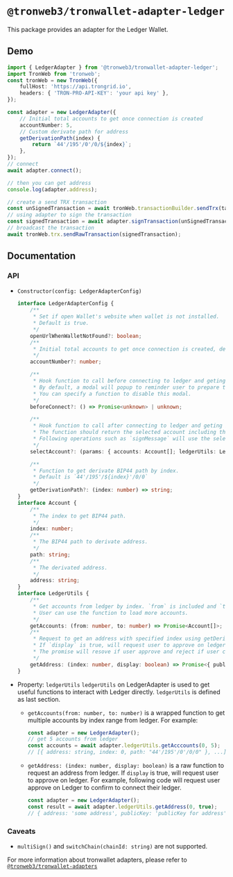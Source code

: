 # `@tronweb3/tronwallet-adapter-ledger`

This package provides an adapter for the Ledger Wallet.

## Demo

```typescript
import { LedgerAdapter } from '@tronweb3/tronwallet-adapter-ledger';
import TronWeb from 'tronweb';
const tronWeb = new TronWeb({
    fullHost: 'https://api.trongrid.io',
    headers: { 'TRON-PRO-API-KEY': 'your api key' },
});

const adapter = new LedgerAdapter({
    // Initial total accounts to get once connection is created
    accountNumber: 5,
    // Custom derivate path for address
    getDerivationPath(index) {
        return `44'/195'/0'/0/${index}`;
    },
});
// connect
await adapter.connect();

// then you can get address
console.log(adapter.address);

// create a send TRX transaction
const unSignedTransaction = await tronWeb.transactionBuilder.sendTrx(targetAddress, 100, adapter.address);
// using adapter to sign the transaction
const signedTransaction = await adapter.signTransaction(unSignedTransaction);
// broadcast the transaction
await tronWeb.trx.sendRawTransaction(signedTransaction);
```

## Documentation

### API

-   `Constructor(config: LedgerAdapterConfig)`

    ```typescript
    interface LedgerAdapterConfig {
        /**
         * Set if open Wallet's website when wallet is not installed.
         * Default is true.
         */
        openUrlWhenWalletNotFound?: boolean;
        /**
         * Initial total accounts to get once connection is created, default is 1
         */
        accountNumber?: number;

        /**
         * Hook function to call before connecting to ledger and geting accounts.
         * By default, a modal will popup to reminder user to prepare the ledger and enter Tron app.
         * You can specify a function to disable this modal.
         */
        beforeConnect?: () => Promise<unknown> | unknown;

        /**
         * Hook function to call after connecting to ledger and geting initial accounts.
         * The function should return the selected account including the index of account.
         * Following operations such as `signMessage` will use the selected account.
         */
        selectAccount?: (params: { accounts: Account[]; ledgerUtils: LedgerUtils }) => Promise<Account>;

        /**
         * Function to get derivate BIP44 path by index.
         * Default is `44'/195'/${index}'/0/0`
         */
        getDerivationPath?: (index: number) => string;
    }
    interface Account {
        /**
         * The index to get BIP44 path.
         */
        index: number;
        /**
         * The BIP44 path to derivate address.
         */
        path: string;
        /**
         * The derivated address.
         */
        address: string;
    }
    interface LedgerUtils {
        /**
         * Get accounts from ledger by index. `from` is included and `to` is excluded.
         * User can use the function to load more accounts.
         */
        getAccounts: (from: number, to: number) => Promise<Account[]>;
        /**
         * Request to get an address with specified index using getDerivationPath(index) to get BIP44 path.
         * If `display` is true, will request user to approve on ledger.
         * The promise will resove if user approve and reject if user cancel the operation.
         */
        getAddress: (index: number, display: boolean) => Promise<{ publicKey: string; address: string }>;
    }
    ```

-   Property: `ledgerUtils`
    `ledgerUtils` on LedgerAdapter is used to get useful functions to interact with Ledger directly. `ledgerUtils` is defined as last section.

    -   `getAccounts(from: number, to: number)` is a wrapped function to get multiple accounts by index range from ledger.
        For example:

        ```typescript
        const adapter = new LedgerAdapter();
        // get 5 accounts from ledger
        const accounts = await adapter.ledgerUtils.getAcccounts(0, 5);
        // [{ address: string, index: 0, path: "44'/195'/0'/0/0" }, ...]
        ```

    -   `getAddress: (index: number, display: boolean)` is a raw function to request an address from ledger.
        If `display` is true, will request user to approve on ledger.
        For example, following code will request user approve on Ledger to confirm to connect their ledger.

        ```typescript
        const adapter = new LedgerAdapter();
        const result = await adapter.ledgerUtils.getAddress(0, true);
        // { address: 'some address', publicKey: 'publicKey for address' }
        ```

### Caveats

-   `multiSign()` and `switchChain(chainId: string)` are not supported.

For more information about tronwallet adapters, please refer to [`@tronweb3/tronwallet-adapters`](https://github.com/tronsolution/tronwallet-adapter/tree/main/packages/adapters/adapters)
